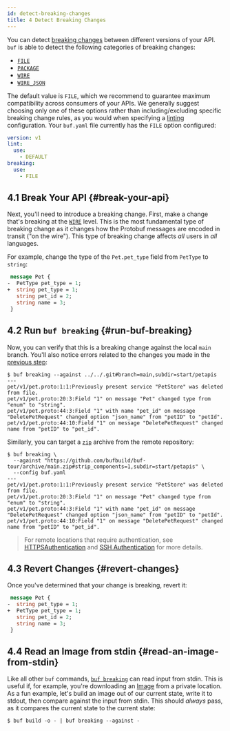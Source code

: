 ```yaml
---
id: detect-breaking-changes
title: 4 Detect Breaking Changes
---
```


You can detect [breaking changes][breaking] between different versions of your API. `buf` is able to
detect the following categories of breaking changes:

- [`FILE`](../breaking/rules.md#categories)
- [`PACKAGE`](../breaking/rules.md#categories)
- [`WIRE`][wire]
- [`WIRE_JSON`](../breaking/rules.md#categories)

The default value is `FILE`, which we recommend to guarantee maximum compatibility across consumers
of your APIs. We generally suggest choosing only one of these options rather than
including/excluding specific breaking change rules, as you would when specifying a [linting]
configuration. Your `buf.yaml` file currently has the `FILE` option configured:

```yaml title="buf.yaml"
version: v1
lint:
  use:
    - DEFAULT
breaking:
  use:
    - FILE
```

## 4.1 Break Your API {#break-your-api}

Next, you'll need to introduce a breaking change. First, make a change that's breaking at the
[`WIRE`][wire] level. This is the most fundamental type of breaking change as it changes how the
Protobuf messages are encoded in transit ("on the wire"). This type of breaking change affects
_all_ users in _all_ languages.

For example, change the type of the `Pet.pet_type` field from `PetType` to `string`:

```protobuf title=pet/v1/pet.proto {2-3}
 message Pet {
-  PetType pet_type = 1;
+  string pet_type = 1;
   string pet_id = 2;
   string name = 3;
 }
```

## 4.2 Run `buf breaking` {#run-buf-breaking}

Now, you can verify that this is a breaking change against the local `main` branch. You'll also
notice errors related to the changes you made in the [previous step](lint-your-api.md):

```terminal
$ buf breaking --against ../../.git#branch=main,subdir=start/petapis
---
pet/v1/pet.proto:1:1:Previously present service "PetStore" was deleted from file.
pet/v1/pet.proto:20:3:Field "1" on message "Pet" changed type from "enum" to "string".
pet/v1/pet.proto:44:3:Field "1" with name "pet_id" on message "DeletePetRequest" changed option "json_name" from "petID" to "petId".
pet/v1/pet.proto:44:10:Field "1" on message "DeletePetRequest" changed name from "petID" to "pet_id".
```

Similarly, you can target a [`zip`][zip] archive from the remote repository:

```terminal
$ buf breaking \
  --against "https://github.com/bufbuild/buf-tour/archive/main.zip#strip_components=1,subdir=start/petapis" \
  --config buf.yaml
---
pet/v1/pet.proto:1:1:Previously present service "PetStore" was deleted from file.
pet/v1/pet.proto:20:3:Field "1" on message "Pet" changed type from "enum" to "string".
pet/v1/pet.proto:44:3:Field "1" with name "pet_id" on message "DeletePetRequest" changed option "json_name" from "petID" to "petId".
pet/v1/pet.proto:44:10:Field "1" on message "DeletePetRequest" changed name from "petID" to "pet_id".
```

> For remote locations that require authentication, see [HTTPSAuthentication](../reference/inputs.md#https)
> and [SSH Authentication](../reference/inputs.md#ssh) for more details.

## 4.3 Revert Changes {#revert-changes}

Once you've determined that your change is breaking, revert it:

```protobuf title=pet/v1/pet.proto {2-3}
 message Pet {
-  string pet_type = 1;
+  PetType pet_type = 1;
   string pet_id = 2;
   string name = 3;
 }
```

## 4.4 Read an Image from stdin {#read-an-image-from-stdin}

Like all other `buf` commands, [`buf breaking`][breaking] can read input from stdin. This is useful
if, for example, you're downloading an [Image](../reference/images.md) from a private location. As a
fun example, let's build an image out of our current state, write it to stdout, then compare against
the input from stdin. This should _always_ pass, as it compares the current state to the current
state:

```terminal
$ buf build -o - | buf breaking --against -
```

[breaking]: /breaking/overview
[linting]: /lint/overview
[wire]: ../breaking/rules.md#categories
[zip]: /reference/inputs#zip